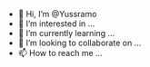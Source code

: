 - 👋 Hi, I’m @Yussramo
- 👀 I’m interested in ...
- 🌱 I’m currently learning ...
- 💞️ I’m looking to collaborate on ...
- 📫 How to reach me ...

<!---
Yussramo/Yussramo is a ✨ special ✨ repository because its `README.md` (this file) appears on your GitHub profile.
You can click the Preview link to take a look at your changes.
--->
